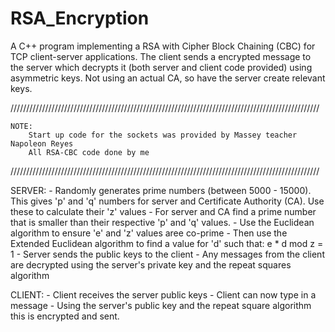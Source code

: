 # RSA_Encryption

A C++ program implementing a RSA with Cipher Block Chaining (CBC) for TCP client-server applications.
The client sends a encrypted message to the server which decrypts it (both server and client code provided)
using asymmetric keys. Not using an actual CA, so have the server create relevant keys.

//////////////////////////////////////////////////////////////////////////////////////////////////
    
    NOTE:        
        Start up code for the sockets was provided by Massey teacher Napoleon Reyes         
        All RSA-CBC code done by me

//////////////////////////////////////////////////////////////////////////////////////////////////


SERVER:
    - Randomly generates prime numbers (between 5000 - 15000). This gives 'p' and 'q' numbers for 
    server and Certificate Authority (CA). Use these to calculate their 'z' values
    - For server and CA find a prime number that is smaller than their respective 'p' and 'q' values.
    - Use the Euclidean algorithm to ensure 'e' and 'z' values aree co-prime
    - Then use the Extended Euclidean algorithm to find a value for 'd' such that:
            e * d mod z = 1
    - Server sends the public keys to the client
    - Any messages from the client are decrypted using the server's private key and the repeat squares algorithm


CLIENT:
    - Client receives the server public keys
    - Client can now type in a message
    - Using the server's public key and the repeat square algorithm this is encrypted and sent.